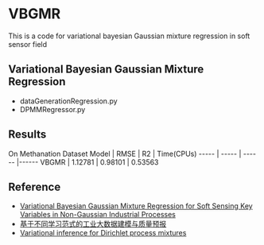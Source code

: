 # VBGMR
This is a code for variational bayesian Gaussian mixture regression in soft sensor field
## Variational Bayesian Gaussian Mixture Regression
* dataGenerationRegression.py
* DPMMRegressor.py

## Results
On Methanation Dataset
 Model  | RMSE  | R2 | Time(CPUs)
 ----- | ----- | ------  |------
 VBGMR  | 1.12781 | 0.98101 | 0.53563

## Reference
* [Variational Bayesian Gaussian Mixture Regression for Soft Sensing Key Variables in Non-Gaussian Industrial Processes](https://ieeexplore.ieee.org/abstract/document/7498572)
* [基于不同学习范式的工业大数据建模与质量预报](https://kns.cnki.net/kcms/detail/detail.aspx?dbcode=CDFD&dbname=CDFDTEMP&filename=1021108380.nh&uniplatform=NZKPT&v=TyLAg%25mmd2FUTiEN%25mmd2FKr9Q%25mmd2FtuzVipfOhZJAX4awDA8Ad1mYF9ySYFhbgu5uO%25mmd2BFpHJD58y4)  
* [Variational inference for Dirichlet process mixtures](https://projecteuclid.org/journals/bayesian-analysis/volume-1/issue-1/Variational-inference-for-Dirichlet-process-mixtures/10.1214/06-BA104.full)
